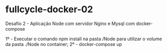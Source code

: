 # fullcycle-docker-02
Desafio 2 -  Aplicação Node com servidor Nginx e Mysql com docker-compose

1º - Executar o comando npm install na pasta /Node para utilizar o volume da pasta ./Node no container;
2º - docker-compose up
